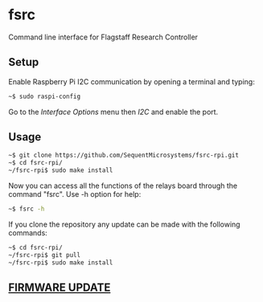 # fsrc 
Command line interface for Flagstaff Research Controller

## Setup

Enable Raspberry Pi I2C communication by opening a terminal and typing:
```bash
~$ sudo raspi-config
```
Go to the *Interface Options* menu then *I2C* and enable the port.

## Usage

```bash
~$ git clone https://github.com/SequentMicrosystems/fsrc-rpi.git
~$ cd fsrc-rpi/
~/fsrc-rpi$ sudo make install
```

Now you can access all the functions of the relays board through the command "fsrc". Use -h option for help:
```bash
~$ fsrc -h
```

If you clone the repository any update can be made with the following commands:

```bash
~$ cd fsrc-rpi/  
~/fsrc-rpi$ git pull
~/fsrc-rpi$ sudo make install
``` 
## [FIRMWARE UPDATE](https://github.com/SequentMicrosystems/fsrc-rpi/tree/master/update)
